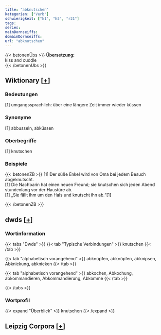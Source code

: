 ```yaml
---
title: "abknutschen"
kategorien: ["Verb"]
schwierigkeit: ["k1", "h2", "r21"]
tags:
series:
mainDornseiffs:
domainDornseiffs:
url: "abknutschen"
---
```


{{< betonenÜbs >}}
**Übersetzung:**  
kiss and cuddle  
{{< /betonenÜbs >}}

## Wiktionary [[+](https://de.wiktionary.org/wiki/abknutschen)]

### Bedeutungen
[1] umgangssprachlich: über eine längere Zeit immer wieder küssen  

### Synonyme
[1] abbusseln, abküssen  

### Oberbegriffe
[1] knutschen  

### Beispiele
{{< betonenZB >}}
[1] Der süße Enkel wird von Oma bei jedem Besuch abgeknutscht.  
[1] Die Nachbarin hat einen neuen Freund; sie knutschen sich jeden Abend stundenlang vor der Haustüre ab.  
[1] „Sie fällt ihm um den Hals und knutscht ihn ab.“[1]  

{{< /betonenZB >}}


## dwds [[+](https://www.dwds.de/wb/abknutschen)]

### Wortinformation
{{< tabs "Dwds" >}}
{{< tab "Typische Verbindungen" >}}
knutschen
{{< /tab >}}

{{< tab "alphabetisch vorangehend" >}}
abknüpfen, abknöpfen, abknipsen, Abknickung, abknicken
{{< /tab >}}

{{< tab "alphabetisch vorangehend" >}}
abkochen, Abkochung, abkommandieren, Abkommandierung, Abkomme
{{< /tab >}}

{{< /tabs >}}

### Wortprofil
{{< expand "Überblick" >}} knutschen {{< /expand >}}

## Leipzig Corpora [[+](https://corpora.uni-leipzig.de/en/res?word=abknutschen&corpusId=deu_newscrawl-public_2018)]

